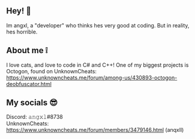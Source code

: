 ## Hey! 👋
Im angxl, a "developer" who thinks hes very good at coding. But in reality, hes horrible.

## About me ❕
I love cats, and love to code in C# and C++! One of my biggest projects is Octogon, found on UnknownCheats: https://www.unknowncheats.me/forum/among-us/430893-octogon-deobfuscator.html

## My socials 😎
Discord: 𝚊𝚗𝚐𝚡𝚕#8738  
UnknownCheats: https://www.unknowncheats.me/forum/members/3479146.html (anqxll)

